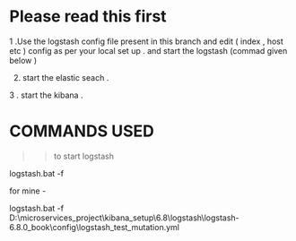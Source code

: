 # Please read this first 

1 .Use the logstash config file present in this branch and edit ( index , host etc )  config as per your local set up . and start the logstash (commad given below )

2. start the elastic seach .

3 .  start the kibana .


#  COMMANDS USED

>> to start logstash

logstash.bat -f <config file name >

for mine -

logstash.bat -f D:\microservices_project\kibana_setup\6.8\logstash\logstash-6.8.0_book\config\logstash_test_mutation.yml


